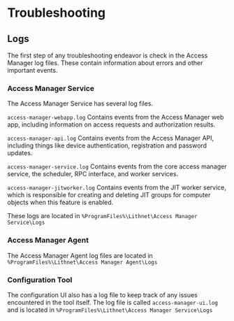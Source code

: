 # Troubleshooting 

## Logs
The first step of any troubleshooting endeavor is check in the Access Manager log files. These contain information about errors and other important events. 

### Access Manager Service
The Access Manager Service has several log files. 

`access-manager-webapp.log` Contains events from the Access Manager web app, including information on access requests and authorization results.

`access-manager-api.log` Contains events from the Access Manager API, including things like device authentication, registration and password updates.

`access-manager-service.log` Contains events from the core access manager service, the scheduler, RPC interface, and worker services.

`access-manager-jitworker.log` Contains events from the JIT worker service, which is responsible for creating and deleting JIT groups for computer objects when this feature is enabled.

These logs are located in `%ProgramFiles%\Lithnet\Access Manager Service\Logs`

### Access Manager Agent
The Access Manager Agent log files are located in `%ProgramFiles%\Lithnet\Access Manager Agent\Logs`

### Configuration Tool
The configuration UI also has a log file to keep track of any issues encountered in the tool itself. The log file is called `access-manager-ui.log` and is located in `%ProgramFiles%\Lithnet\Access Manager Service\Logs`
